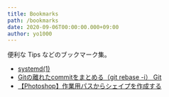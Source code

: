 ```yaml
---
title: Bookmarks
path: /bookmarks
date: 2020-09-06T00:00:00.000+09:00
author: yo1000
---
```


便利な Tips などのブックマーク集。

* [systemd(1)](https://man.kusakata.com/man/systemd.1.html)
* [Gitの離れたcommitをまとめる（git rebase -i）
Git](https://kitigai.hatenablog.com/entry/2019/05/22/003841)
* [【Photoshop】作業用パスからシェイプを作成する](https://hacknote.jp/archives/11998/)

